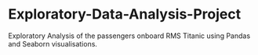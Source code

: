 # Exploratory-Data-Analysis-Project

Exploratory Analysis of the passengers onboard RMS Titanic using Pandas and Seaborn visualisations.
